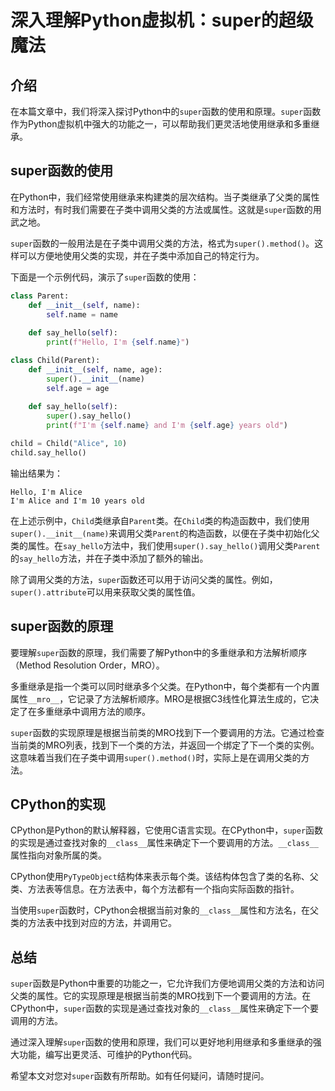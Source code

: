 # 深入理解Python虚拟机：super的超级魔法

## 介绍

在本篇文章中，我们将深入探讨Python中的`super`函数的使用和原理。`super`函数作为Python虚拟机中强大的功能之一，可以帮助我们更灵活地使用继承和多重继承。

## super函数的使用

在Python中，我们经常使用继承来构建类的层次结构。当子类继承了父类的属性和方法时，有时我们需要在子类中调用父类的方法或属性。这就是`super`函数的用武之地。

`super`函数的一般用法是在子类中调用父类的方法，格式为`super().method()`。这样可以方便地使用父类的实现，并在子类中添加自己的特定行为。

下面是一个示例代码，演示了`super`函数的使用：

```python
class Parent:
    def __init__(self, name):
        self.name = name
    
    def say_hello(self):
        print(f"Hello, I'm {self.name}")

class Child(Parent):
    def __init__(self, name, age):
        super().__init__(name)
        self.age = age
    
    def say_hello(self):
        super().say_hello()
        print(f"I'm {self.name} and I'm {self.age} years old")

child = Child("Alice", 10)
child.say_hello()
```

输出结果为：

```
Hello, I'm Alice
I'm Alice and I'm 10 years old
```

在上述示例中，`Child`类继承自`Parent`类。在`Child`类的构造函数中，我们使用`super().__init__(name)`来调用父类`Parent`的构造函数，以便在子类中初始化父类的属性。在`say_hello`方法中，我们使用`super().say_hello()`调用父类`Parent`的`say_hello`方法，并在子类中添加了额外的输出。

除了调用父类的方法，`super`函数还可以用于访问父类的属性。例如，`super().attribute`可以用来获取父类的属性值。

## super函数的原理

要理解`super`函数的原理，我们需要了解Python中的多重继承和方法解析顺序（Method Resolution Order，MRO）。

多重继承是指一个类可以同时继承多个父类。在Python中，每个类都有一个内置属性`__mro__`，它记录了方法解析顺序。MRO是根据C3线性化算法生成的，它决定了在多重继承中调用方法的顺序。

`super`函数的实现原理是根据当前类的MRO找到下一个要调用的方法。它通过检查当前类的MRO列表，找到下一个类的方法，并返回一个绑定了下一个类的实例。这意味着当我们在子类中调用`super().method()`时，实际上是在调用父类的方法。

## CPython的实现

CPython是Python的默认解释器，它使用C语言实现。在CPython中，`super`函数的实现是通过查找对象的`__class__`属性来确定下一个要调用的方法。`__class__`属性指向对象所属的类。

CPython使用`PyTypeObject`结构体来表示每个类。该结构体包含了类的名称、父类、方法表等信息。在方法表中，每个方法都有一个指向实际函数的指针。

当使用`super`函数时，CPython会根据当前对象的`__class__`属性和方法名，在父类的方法表中找到对应的方法，并调用它。

## 总结

`super`函数是Python中重要的功能之一，它允许我们方便地调用父类的方法和访问父类的属性。它的实现原理是根据当前类的MRO找到下一个要调用的方法。在CPython中，`super`函数的实现是通过查找对象的`__class__`属性来确定下一个要调用的方法。

通过深入理解`super`函数的使用和原理，我们可以更好地利用继承和多重继承的强大功能，编写出更灵活、可维护的Python代码。

希望本文对您对`super`函数有所帮助。如有任何疑问，请随时提问。